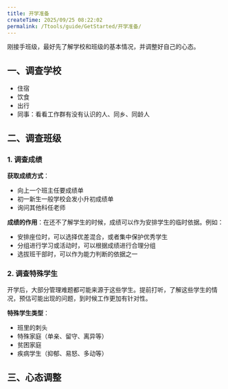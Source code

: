 ```yaml
---
title: 开学准备
createTime: 2025/09/25 08:22:02
permalink: /Ttools/guide/GetStarted/开学准备/
---
```


刚接手班级，最好先了解学校和班级的基本情况，并调整好自己的心态。

## 一、调查学校

- 住宿
- 饮食
- 出行
- 同事：看看工作群有没有认识的人、同乡、同龄人

## 二、调查班级

### 1. 调查成绩

**获取成绩方式**：

- 向上一个班主任要成绩单
- 初一新生一般学校会发小升初成绩单
- 询问其他科任老师

**成绩的作用**：在还不了解学生的时候，成绩可以作为安排学生的临时依据。例如：

- 安排座位时，可以选择优差混合，或者集中保护优秀学生
- 分组进行学习或活动时，可以根据成绩进行合理分组
- 选拔班干部时，可以作为能力判断的依据之一

### 2. 调查特殊学生

开学后，大部分管理难题都可能来源于这些学生。提前打听，了解这些学生的情况，预估可能出现的问题，到时候工作更加有针对性。

**特殊学生类型**：

- 班里的刺头
- 特殊家庭（单亲、留守、离异等）
- 贫困家庭
- 疾病学生（抑郁、易怒、多动等）

## 三、心态调整

